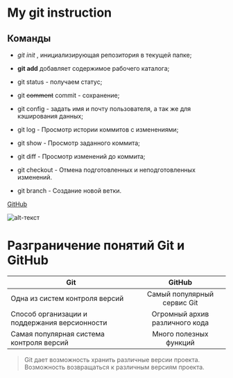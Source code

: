 # My git instruction

## Команды

* *git init* , инициализирующая репозитория в текущей папке;

* **git add** добавляет содержимое рабочего каталога;

* git status -  получаем статус;

* git ~~comment~~ commit - сохранение;

* git config - задать имя и почту пользователя, а так же для кэширования данных;

* git log - Просмотр истории коммитов с изменениями;

* git show - Просмотр заданного коммита;

* git diff - Просмотр изменений до коммита;

* git checkout - Отмена подготовленных и неподготовленных изменений.

* git branch - Создание новой ветки.

[GitHub][def]

[def]: https://gb.ru/education

![alt-текст](айти.jpg "Git instruction")

# Разграничение понятий Git и GitHub

|         Git        |      GitHub    |
| ------------------ |:--------------:|
| Одна из систем контроля версий | Самый популярный сервис Git |
| Способ организации и поддержания версионности | Огромный архив различного кода|
| Самая популярная система контроля версий | Много полезных функций |

>Git дает возможность хранить различные версии проекта. Возможность возвращаться к различным версиям проекта.


